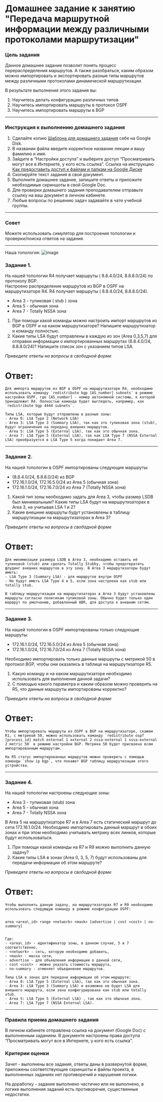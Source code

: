 # Домашнее задание к занятию "Передача маршрутной информации между различными протоколами маршрутизации"

### Цель задания

Данное домашнее задание позволит понять процесс перераспределения маршрутов. А также разобраться, каким образом можно импортировать и экспортировать разные типы маршрутов между различными протоколами динамической маршрутизации.

В результате выполнения этого задания вы:
1) Научитесь делать конфигурацию различных типов
2) Научитесь импортировать маршруты в протокол OSPF
3) Научитесь импортировать маршруты в BGP

------

### Инструкция к выполнению домашнего задания

1. Сделайте копию [Шаблона для домашнего задания](https://docs.google.com/document/d/1youKpKm_JrC0UzDyUslIZW2E2bIv5OVlm_TQDvH5Pvs/edit) себе на Google Disk.
2. В названии файла введите корректное название лекции и вашу фамилию и имя.
3. Зайдите в “Настройки доступа” и выберите доступ “Просматривать могут все в Интернете, у кого есть ссылка”.  Ссылка на инструкцию [Как предоставить доступ к файлам и папкам на Google Диске](https://support.google.com/docs/answer/2494822?hl=ru&co=GENIE.Platform%3DDesktop)
4. Скопируйте текст задания в свой документ.
5. Выполните домашнее задание, запишите ответы и приложите необходимые скриншоты в свой Google Doc.
6. Для проверки домашнего задания преподавателем отправьте ссылку на ваш документ в личном кабинете.
7. Любые вопросы по решению задач задавайте в чате учебной группы.

---

### Совет
Можете использовать симулятор для построения топологии и проверки/поиска ответов на задания. 

------

Наша топология:
![image](https://user-images.githubusercontent.com/51816695/154713259-4202c075-9223-441f-bdba-f81895cd6690.png)

### Задание 1. 

На нашей топологии  R4 получает маршруты ( 8.8.4.0/24, 8.8.8.0/24) по протоколу BGP.  
Настроено распределение маршрутов из BGP в OSPF на маршрутизаторе R4. R4 получает маршруты ( 8.8.4.0/24, 8.8.8.0/24).  
- Area 3 - тупиковая ( stub ) зона
- Area 5 - обычная зона
- Area 7 - Totally NSSA зона

1) При помощи какой команды можно настроить импорт маршрутов из BGP в OSPF и на каком маршрутизаторе? Напишите маршрутизатор и команду полностью.
2) Какие типы LSA будут отправлены в каждую из зон (Area 0,3,5,7) для отправки информации о импортированных маршрутах (8.8.4.0/24, 8.8.8.0/24)? Напишите список зон с указанием типов LSA.

*Приведите ответы на вопросы в свободной форме*
# Ответ:
```
Для импорта маршрутов из BGP в OSPF на маршрутизаторе R4, необходимо использовать команду `redistribute bgp [AS_number] subnets` в режиме настройки OSPF, где [AS_number] - номер автономной системы, к которой принадлежит R4. Полностью команда будет выглядеть, например, как `redistribute bgp 4444 subnets`.

Типы LSA, которые будут отправлены в разные зоны:
- Area 0: LSA Type 2 (Network LSA)
- Area 3: LSA Type 3 (Summary LSA), так как это тупиковая зона (stub), будут ограничения на передачу внешних маршрутов.
- Area 5: LSA Type 5 (External LSA), так как это обычная зона.
- Area 7: LSA Type 5 (External LSA), так как LSA Type 7 (NSSA External LSA) преобразуется в LSA Type 5 когда покидает Area 7.
```

------

### Задание 2.

На нашей топологии в OSPF импортированы следующие маршруты:
- (8.8.4.0/24, 8.8.8.0/24) из BGP
- 172.16.1.0/24, 172.16.5.0/24 из Area 5 (обычная зона)
- 172.16.1.0/24, 172.16.7.0/24 из Area 7 (Totally NSSA зона)

1) Какой тип зоны необходимо задать для Area 3, чтобы размер LSDB был минимальным? Какие типы LSA будут на маршрутизаторах в Area 3, не учитывая LSA 1 и 2? 
2) Какие внешние маршруты будут установлены в таблицу маршрутизации на маршрутизаторах в Area 3?

*Приведите ответы на вопросы в свободной форме*
# Ответ:
```
Для минимизации размера LSDB в Area 3, необходимо оставить её тупиковой (stub) или сделать Totally Stubby, чтобы предотвратить флудинг внешних маршрутов в эту зону. В Area 3 маршрутизаторы будут иметь:
- LSA Type 3 (Summary LSA) - для маршрутов внутри OSPF
- Не будут иметь LSA Type 4 и 5, если зона настроена как stub или totally stub.

В таблицу маршрутизации на маршрутизаторах в Area 3 будут установлены маршруты согласно политикам тупиковой зоны. Обычно будет только один маршрут по умолчанию, добавленный ABR, для доступа к внешним сетям.
```

------

### Задание 3.

На нашей топологии в OSPF импортированы только следующие маршруты:
- 172.16.1.0/24, 172.16.5.0/24 из Area 5 (обычная зона)
- 172.16.1.0/24, 172.16.7.0/24 из Area 7 (Totally NSSA зона)

Необходимо импортировать только данные маршруты  с метрикой 50 в протокол BGP, чтобы они оказались в таблице на маршрутизаторе R5.

1) Какую команду и на каком маршрутизаторе необходимо использовать для выполнения данной задачи? 
2) С помощью какого параметра и каким образом можно проверить на R5, что данные маршруты импортированы корректно?

*Приведите ответы на вопросы в свободной форме*
# Ответ:
```
Чтобы импортировать маршруты из OSPF в BGP на маршрутизаторе, скажем R1, с метрикой 50, можно использовать команду `redistribute ospf [process_id] match external 1 external 2 nssa-external 1 nssa-external 2 metric 50` в режиме настройки BGP. Метрика 50 будет присвоена всем импортированным маршрутам.

На R5 статус импортированных маршрутов можно проверить с помощью команды `show ip bgp`, что покажет BGP таблицу маршрутизации этого устройства.
```
------

### Задание 4.

На нашей топологии настроены следующие зоны:
- Area 3 - тупиковая (stub) зона
- Area 5 - обычная зона
- Area 7 - Totally NSSA зона

В Area 5 на маршрутизаторе R7 и в Area 7 есть статический маршрут до сети 172.16.1.0/24. Необходимо импортировать данный маршрут в обоих зонах и при этом необходимо учитывать метрику всех линков, которые будут использоваться. 

1) При помощи какой команды на R7 и R9 можно выполнить данную задачу? 
2) Какие типы LSA в зонах (Area 0, 3, 5, 7) будут использованы для передачи информации об этом маршруте? 

*Приведите ответы на вопросы в свободной форме*
# Ответ:
```
Чтобы выполнить данную задачу, на маршрутизаторах R7 и R9 необходимо использовать следующую команду в режиме конфигурации OSPF:


area <area\_id> range <network> <mask> [advertise | cost <cost> | no-summary]


Где:
- <area\_id> - идентификатор зоны, в данном случае, 5 и 7 соответственно,
- <network> - сеть, которую необходимо добавить,
- <mask> - маска сети,
- advertise - для объявления информации о данной сети,
- cost <cost> - можно указать стоимость маршрута,
- no-summary - отменяет объединение маршрутов.

Типы LSA в зонах для передачи информации об этом маршруте:
- Area 0: LSA Type 5 (External LSA), так как это обычная зона.
- Area 3: LSA Type 3 (Summary LSA) и возможно не будет LSA для внешнего маршрута, если зона конфигурирована как stub или totally stub.
- Area 5: LSA Type 5 (External LSA) , так как это обычная зона.
- Area 7: LSA Type 7 (NSSA External LSA).
```

------

### Правила приема домашнего задания

В личном кабинете отправлена ссылка на документ (Google Doc) с выполненным заданием. В документе настроены права доступа “Просматривать могут все в Интернете, у кого есть ссылка”.

### Критерии оценки

Зачет - выполнены все задания, ответы даны в развернутой форме, приложены соответствующие скриншоты и файлы проекта, в выполненных заданиях нет противоречий и нарушения логики.

На доработку - задание выполнено частично или не выполнено, в логике выполнения заданий есть противоречия, существенные недостатки.
